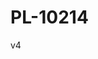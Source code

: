 # PL-10214
<html>
  <head>
    <meta http-equiv="Permissions-Policy" content="interest-cohort=()"/>
  </head>
  <body>
    <p>v4</p>
<!-- START OF ALTCRAFT PIXEL CODE !-->        <img src="https://pxl.altcraft.alexander-nemtsev.lan/pixel?k=c77FePkyzfqDzaovtcoJ7YyTGRSBuJZvrNYT9LGwWiuVUXYxnc3WAuV&s=5d908cc0bf0d37ef&goals=посещение&value=100" style="display: none;"/>        <!-- END OF ALTCRAFT PIXEL CODE !-->
    </body>
</html>
